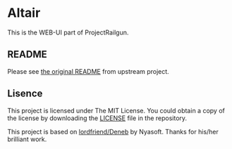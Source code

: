# Altair

This is the WEB-UI part of ProjectRailgun.

## README

Please see [the original README](README.upstream.md) from upstream project.

## Lisence

This project is licensed under The MIT License. You could obtain a copy of the license by downloading the [LICENSE](LICENSE) file in the repository.

This project is based on [lordfriend/Deneb](https://github.com/lordfriend/Deneb) by Nyasoft. Thanks for his/her brilliant work.
